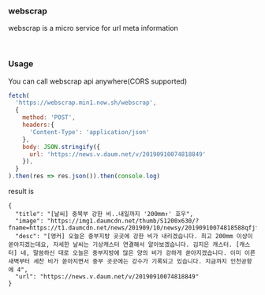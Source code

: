 ### webscrap
webscrap is a micro service for url meta information

<br>

### Usage
You can call webscrap api anywhere(CORS supported)

```javascript
fetch(
  'https://webscrap.min1.now.sh/webscrap', 
  {
    method: 'POST', 
    headers:{
      'Content-Type': 'application/json'
    },
    body: JSON.stringify({
      url: 'https://news.v.daum.net/v/20190910074818849'
    }),
  }
).then(res => res.json()).then(console.log)
``` 

result is
```
{
  "title": "[날씨] 중북부 강한 비..내일까지 '200mm↑' 호우",
  "image": "https://img1.daumcdn.net/thumb/S1200x630/?fname=https://t1.daumcdn.net/news/201909/10/newsy/20190910074818588qfjf.jpg",
  "desc": "[앵커] 오늘은 중부지방 곳곳에 강한 비가 내리겠습니다. 최고 200mm 이상이 쏟아지겠는데요, 자세한 날씨는 기상캐스터 연결해서 알아보겠습니다. 김지은 캐스터. [캐스터] 네, 말씀하신 대로 오늘은 중부지방에 많은 양의 비가 강하게 쏟아지겠습니다. 이미 이른 새벽부터 세찬 비가 쏟아지면서 중부 곳곳에는 강수가 기록되고 있습니다. 지금까지 인천공항에 4",
  "url": "https://news.v.daum.net/v/20190910074818849"
}
```
